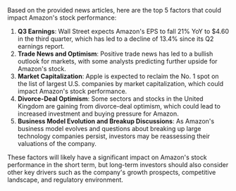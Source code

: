 Based on the provided news articles, here are the top 5 factors that could impact Amazon's stock performance:

1. **Q3 Earnings**: Wall Street expects Amazon's EPS to fall 21% YoY to $4.60 in the third quarter, which has led to a decline of 13.4% since its Q2 earnings report.
2. **Trade News and Optimism**: Positive trade news has led to a bullish outlook for markets, with some analysts predicting further upside for Amazon's stock.
3. **Market Capitalization**: Apple is expected to reclaim the No. 1 spot on the list of largest U.S. companies by market capitalization, which could impact Amazon's stock performance.
4. **Divorce-Deal Optimism**: Some sectors and stocks in the United Kingdom are gaining from divorce-deal optimism, which could lead to increased investment and buying pressure for Amazon.
5. **Business Model Evolution and Breakup Discussions**: As Amazon's business model evolves and questions about breaking up large technology companies persist, investors may be reassessing their valuations of the company.

These factors will likely have a significant impact on Amazon's stock performance in the short term, but long-term investors should also consider other key drivers such as the company's growth prospects, competitive landscape, and regulatory environment.